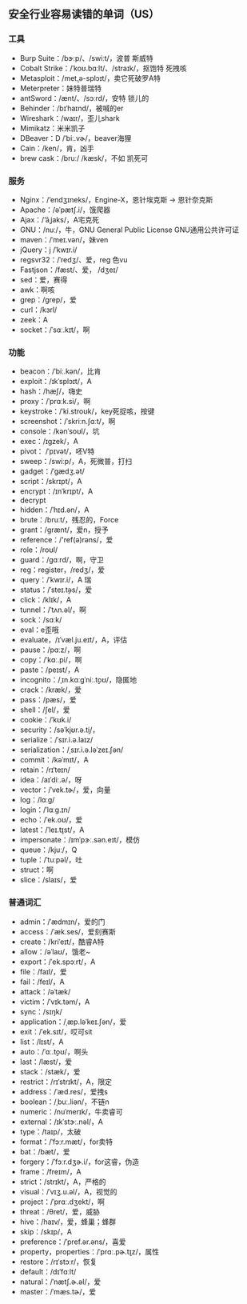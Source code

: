 ## 安全行业容易读错的单词（US）

### 工具

- Burp Suite：/bɝːp/、/swiːt/，波普 斯威特
- Cobalt Strike：/ˈkoʊ.bɑːlt/、/straɪk/，抠饱特 死拽咳
- Metasploit：/met̬.ə-splɔɪt/，卖它死破罗A特
- Meterpreter：妹特普瑞特
- antSword：/ænt/、/sɔːrd/，安特 锁儿的
- Behinder：/bɪˈhaɪnd/，被喊的er
- Wireshark：/waɪr/，歪儿shark
- Mimikatz：米米凯子
- DBeaver：D /ˈbiː.vɚ/，beaver海狸
- Cain：/ken/，肯，凶手
- brew cask：/bruː/ /kæsk/，不如 凯死可

### 服务

- Nginx：/’endʒɪneks/，Engine-X，恩针埃克斯 -> 恩针奈克斯
- Apache：/əˈpætʃ.i/，饿爬器
- Ajax：/’āˌjaks/，A宅克死
- GNU：/nuː/，牛，GNU General Public License GNU通用公共许可证
- maven：/ˈmeɪ.vən/，妹ven
- jQuery：j /ˈkwɪr.i/
- regsvr32：/ˈredʒ/、爱，reg 色vu
- Fastjson：/fæst/、爱， /dʒeɪ/
- sed：爱，赛得
- awk：啊咳
- grep：/grep/，爱
- curl：/kɜrl/
- zeek：A
- socket：/ˈsɑː.kɪt/，啊

### 功能

- beacon：/ˈbiː.kən/，比肯
- exploit：/ɪkˈsplɔɪt/，A
- hash：/hæʃ/，嗨史
- proxy：/ˈprɑːk.si/，啊
- keystroke：/ˈki.stroʊk/，key死捉咳，按键
- screenshot：/ˈskriːn.ʃɑːt/，啊
- console：/kənˈsoʊl/，坑
- exec：/ɪgzek/，A
- pivot： /ˈpɪvət/，呸V特
- sweep：/swiːp/，A，死微普，打扫
- gadget：/ˈɡædʒ.ət/
- script：/skrɪpt/，A
- encrypt：/ɪnˈkrɪpt/，A
- decrypt
- hidden：/ˈhɪd.ən/，A
- brute：/bruːt/，残忍的，Force
- grant：/ɡrænt/，爱n，授予
- reference：/'ref(ə)rəns/，爱
- role：/roʊl/
- guard：/ɡɑːrd/，啊，守卫
- reg：register，/redʒ/，爱
- query：/ˈkwɪr.i/，A 瑞
- status：/ˈsteɪ.t̬əs/，爱
- click：/klɪk/，A
- tunnel：/ˈtʌn.əl/，啊
- sock：/sɑːk/
- eval：e歪哦
- evaluate，/ɪˈvæl.ju.eɪt/，A，评估
- pause：/pɑːz/，啊
- copy：/ˈkɑː.pi/，啊
- paste：/peɪst/，A
- incognito：/ˌɪn.kɑːɡˈniː.t̬oʊ/，隐匿地
- crack：/kræk/，爱
- pass：/pæs/，爱
- shell：/ʃel/，爱
- cookie：/ˈkʊk.i/
- security：/səˈkjʊr.ə.t̬i/，
- serialize：/ˈsɪr.i.ə.laɪz/
- serialization：/ˌsɪr.i.ə.ləˈzeɪ.ʃən/
- commit：/kəˈmɪt/，A
- retain：/rɪˈteɪn/
- idea：/aɪˈdiː.ə/，呀
- vector：/ˈvek.tɚ/，爱，向量
- log：/lɑːɡ/
- login：/ˈlɑːɡ.ɪn/
- echo：/ˈek.oʊ/，爱
- latest：/ˈleɪ.t̬ɪst/，A
- impersonate：/ɪmˈpɝː.sən.eɪt/，模仿
- queue：/kjuː/，Q
- tuple：/ˈtuːpəl/，吐
- struct：啊
- slice：/slaɪs/，爱 

### 普通词汇

- admin：/ˈædmɪn/，爱的门
- access：/ˈæk.ses/，爱刻赛斯
- create：/kriˈeɪt/，酷睿A特
- allow：/əˈlaʊ/，饿老~
- export：/ˈek.spɔːrt/，A
- file：/faɪl/，爱
- fail：/feɪl/，A
- attack：/əˈtæk/
- victim：/ˈvɪk.təm/，A
- sync：/sɪŋk/
- application：/ˌæp.ləˈkeɪ.ʃən/，爱
- exit：/ˈek.sɪt/，哎可sit
- list：/lɪst/，A
- auto：/ˈɑː.t̬oʊ/，啊头
- last：/læst/，爱
- stack：/stæk/，爱
- restrict：/rɪˈstrɪkt/，A，限定
- address：/ˈæd.res/，爱拽s               
- boolean：/ˌbuː.liən/，不链n
- numeric：/nuˈmerɪk/，牛卖睿可
- external：/ɪkˈstɝː.nəl/，A
- type：/taɪp/，太破
- format：/ˈfɔːr.mæt/，for卖特
- bat：/bæt/，爱
- forgery：/ˈfɔːr.dʒɚ.i/，for这睿，伪造
- frame：/freɪm/，A
- strict：/strɪkt/，A，严格的
- visual：/ˈvɪʒ.u.əl/，A，视觉的
- project：/ˈprɑː.dʒekt/，啊
- threat：/θret/，爱，威胁
- hive：/haɪv/，爱，蜂巢；蜂群
- skip：/skɪp/，A
- preference：/ˈpref.ər.əns/，喜爱
- property，properties：/ˈprɑː.pɚ.t̬ɪz/，属性
- restore：/rɪˈstɔːr/，恢复
- default：/dɪˈfɑːlt/
- natural：/ˈnætʃ.ɚ.əl/，爱
- master：/ˈmæs.tɚ/，爱